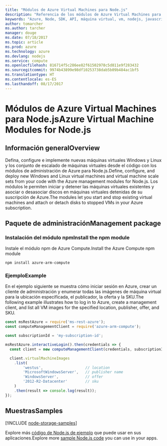 ```yaml
---
title: "Módulos de Azure Virtual Machines para Node.js"
description: "Referencia de los módulos de Azure Virtual Machines para Node.js"
keywords: "Azure, Node, SDK, API, máquina virtual, vm, nodejs, javascript"
author: tomarcher
ms.author: tarcher
manager: douge
ms.date: 07/18/2017
ms.topic: article
ms.prod: azure
ms.technology: azure
ms.devlang: nodejs
ms.service: compute
ms.openlocfilehash: 816714f5c286ee82f61502978c5d811e9f283432
ms.sourcegitcommit: 9974b43899e98df10253738dab5b09b484ac1bf5
ms.translationtype: HT
ms.contentlocale: es-ES
ms.lasthandoff: 08/17/2017
---
```

# <a name="azure-virtual-machine-modules-for-nodejs"></a><span data-ttu-id="783bc-104">Módulos de Azure Virtual Machines para Node.js</span><span class="sxs-lookup"><span data-stu-id="783bc-104">Azure Virtual Machine Modules for Node.js</span></span>

## <a name="overview"></a><span data-ttu-id="783bc-105">Información general</span><span class="sxs-lookup"><span data-stu-id="783bc-105">Overview</span></span>

<span data-ttu-id="783bc-106">Defina, configure e implemente nuevas máquinas virtuales Windows y Linux y los conjunto de escalado de máquinas virtuales desde el código con los módulos de administración de Azure para Node.js.</span><span class="sxs-lookup"><span data-stu-id="783bc-106">Define, configure, and deploy new Windows and Linux virtual machines and virtual machine scale sets from your code with the Azure management modules for Node.js.</span></span> <span data-ttu-id="783bc-107">Los módulos le permiten iniciar y detener las máquinas virtuales existentes y asociar o desasociar discos en máquinas virtuales detenidas de su suscripción de Azure.</span><span class="sxs-lookup"><span data-stu-id="783bc-107">The modules let you start and stop existing virtual machines and attach or detach disks to stopped VMs in your Azure subscription.</span></span>

## <a name="management-package"></a><span data-ttu-id="783bc-108">Paquete de administración</span><span class="sxs-lookup"><span data-stu-id="783bc-108">Management package</span></span>

### <a name="install-the-npm-module"></a><span data-ttu-id="783bc-109">Instalación del módulo npm</span><span class="sxs-lookup"><span data-stu-id="783bc-109">Install the npm module</span></span>

<span data-ttu-id="783bc-110">Instale el módulo npm de Azure Compute.</span><span class="sxs-lookup"><span data-stu-id="783bc-110">Install the Azure Compute npm module</span></span>

```bash
npm install azure-arm-compute
```   

### <a name="example"></a><span data-ttu-id="783bc-111">Ejemplo</span><span class="sxs-lookup"><span data-stu-id="783bc-111">Example</span></span>

<span data-ttu-id="783bc-112">En el ejemplo siguiente se muestra cómo iniciar sesión en Azure, crear un cliente de administración y enumerar todas las imágenes de máquina virtual para la ubicación especificada, el publicador, la oferta y la SKU.</span><span class="sxs-lookup"><span data-stu-id="783bc-112">The following example illustrates how to log in to Azure, create a management client, and list all VM images for the specified location, publisher, offer, and SKU.</span></span>

```javascript
const msRestAzure = require('ms-rest-azure');
const computeManagementClient = require('azure-arm-compute');

const subscriptionId = 'my-subscription-id';

msRestAzure.interactiveLogin().then(credentials => {
  const client = new computeManagementClient(credentials, subscriptionId);

  client.virtualMachineImages
    .list(
        'westus',                   // location
        'MicrosoftWindowsServer',   // publisher name
        'WindowsServer',            // offer
        '2012-R2-Datacenter'        // sku
    )
    .then(result => console.log(result));
});
```

## <a name="samples"></a><span data-ttu-id="783bc-113">Muestras</span><span class="sxs-lookup"><span data-stu-id="783bc-113">Samples</span></span>

[!INCLUDE [node-storage-samples](../docs-ref-conceptual/includes/virtualmachines-samples.md)]

<span data-ttu-id="783bc-114">Explore más [código de Node.js de ejemplo](https://azure.microsoft.com/resources/samples/?platform=nodejs) que puede usar en sus aplicaciones.</span><span class="sxs-lookup"><span data-stu-id="783bc-114">Explore more [sample Node.js code](https://azure.microsoft.com/resources/samples/?platform=nodejs) you can use in your apps.</span></span>
